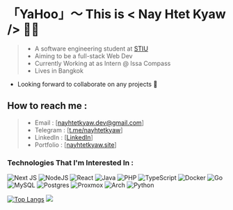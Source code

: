 # 「YaHoo」～ This is < Nay Htet Kyaw /> 👋🏻 
> -  A software engineering student at [STIU](https://www.stamford.edu/) <br>                                                        
> -  Aiming to be a full-stack Web Dev <br>
> -  Currently Working at as Intern @ Issa Compass<br>
> -  Lives in Bangkok

- Looking forward to collaborate on any projects 🚀
## How to reach me :
> - Email : [nayhtetkyaw.dev@gmail.com] <br>
> - Telegram : [[t.me/nayhtetkyaw](https://t.me/nayhtetkyaw)] <br>
> - LinkedIn : [[LinkedIn](https://www.linkedin.com/in/nay-htet-kyaw-0363bb1a3/)] <br>
> - Portfolio : [[nayhtetkyaw.site](https://nayhtetkyaw.site)]
  
### Technologies That I'm Interested In :
![Next JS](https://img.shields.io/badge/Next-black?style=for-the-badge&logo=next.js&logoColor=white) ![NodeJS](https://img.shields.io/badge/node.js-6DA55F?style=for-the-badge&logo=node.js&logoColor=white) ![React](https://img.shields.io/badge/react-%2320232a.svg?style=for-the-badge&logo=react&logoColor=%2361DAFB) ![Java](https://img.shields.io/badge/java-%23ED8B00.svg?style=for-the-badge&logo=openjdk&logoColor=white) ![PHP](https://img.shields.io/badge/php-%23777BB4.svg?style=for-the-badge&logo=php&logoColor=white) ![TypeScript](https://img.shields.io/badge/typescript-%23007ACC.svg?style=for-the-badge&logo=typescript&logoColor=white) ![Docker](https://img.shields.io/badge/docker-%230db7ed.svg?style=for-the-badge&logo=docker&logoColor=white) ![Go](https://img.shields.io/badge/go-%2300ADD8.svg?style=for-the-badge&logo=go&logoColor=white) ![MySQL](https://img.shields.io/badge/mysql-4479A1.svg?style=for-the-badge&logo=mysql&logoColor=white) ![Postgres](https://img.shields.io/badge/postgres-%23316192.svg?style=for-the-badge&logo=postgresql&logoColor=white) ![Proxmox](https://img.shields.io/badge/proxmox-proxmox?style=for-the-badge&logo=proxmox&logoColor=%23E57000&labelColor=%232b2a33&color=%232b2a33) ![Arch](https://img.shields.io/badge/Arch%20Linux-1793D1?logo=arch-linux&logoColor=fff&style=for-the-badge) ![Python](https://img.shields.io/badge/python-3670A0?style=for-the-badge&logo=python&logoColor=ffdd54)

[![Top Langs](https://github-readme-stats.vercel.app/api/top-langs/?username=NayHtetKyaw&layout=pie&langs_count=12)](https://github.com/anuraghazra/github-readme-stats) ![](http://github-profile-summary-cards.vercel.app/api/cards/profile-details?username=NayHtetKyaw&theme=algolia)


